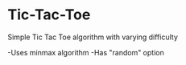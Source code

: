 # Tic-Tac-Toe
Simple Tic Tac Toe algorithm with varying difficulty

-Uses minmax algorithm
-Has "random" option
